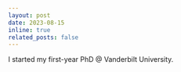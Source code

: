 ```yaml
---
layout: post
date: 2023-08-15
inline: true
related_posts: false
---
```


I started my first-year PhD @ Vanderbilt University.
